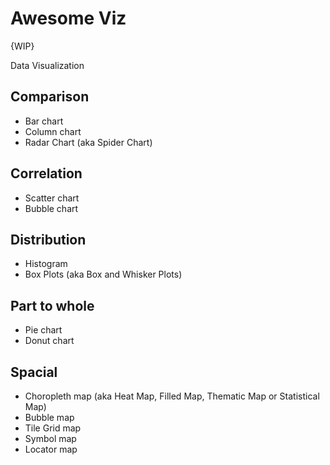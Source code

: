 # Awesome Viz
{WIP}

Data Visualization


## Comparison
* Bar chart
* Column chart
* Radar Chart (aka Spider Chart)

## Correlation
* Scatter chart
* Bubble chart

## Distribution
* Histogram
* Box Plots (aka Box and Whisker Plots) 

## Part to whole
* Pie chart
* Donut chart

## Spacial
* Choropleth map (aka Heat Map, Filled Map, Thematic Map or Statistical Map)
* Bubble map
* Tile Grid map
* Symbol map
* Locator map

